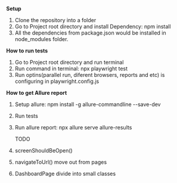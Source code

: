 **Setup** 

1. Clone the repository into a folder
2. Go to Project root directory and install Dependency: npm install
3. All the dependencies from package.json would be installed in node_modules folder.

**How to run tests**
1. Go to Project root directory and run terminal
2. Run command in terminal: npx playwright test 
3. Run optins(parallel run, diferent browsers, reports and etc) is configuring in playwright.config.js

**How to get Allure report**
1. Setup allure: npm install -g allure-commandline --save-dev
2. Run tests
3. Run allure report: npx allure serve allure-results

   TODO
1. screenShouldBeOpen()
2. navigateToUrl() move out from pages
3. DashboardPage divide into small classes
